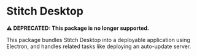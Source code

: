 # Stitch Desktop

**⚠️ DEPRECATED: This package is no longer supported.**

This package bundles Stitch Desktop into a deployable application using Electron, and handles related tasks like deploying an auto-update server.

